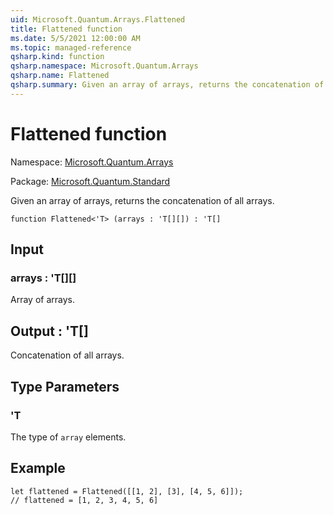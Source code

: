 ```yaml
---
uid: Microsoft.Quantum.Arrays.Flattened
title: Flattened function
ms.date: 5/5/2021 12:00:00 AM
ms.topic: managed-reference
qsharp.kind: function
qsharp.namespace: Microsoft.Quantum.Arrays
qsharp.name: Flattened
qsharp.summary: Given an array of arrays, returns the concatenation of all arrays.
---
```


# Flattened function

Namespace: [Microsoft.Quantum.Arrays](xref:Microsoft.Quantum.Arrays)

Package: [Microsoft.Quantum.Standard](https://nuget.org/packages/Microsoft.Quantum.Standard)


Given an array of arrays, returns the concatenation of all arrays.

```qsharp
function Flattened<'T> (arrays : 'T[][]) : 'T[]
```


## Input

### arrays : 'T[][]

Array of arrays.



## Output : 'T[]

Concatenation of all arrays.

## Type Parameters

### 'T

The type of `array` elements.

## Example

```qsharplet flattened = Flattened([[1, 2], [3], [4, 5, 6]]);// flattened = [1, 2, 3, 4, 5, 6]```